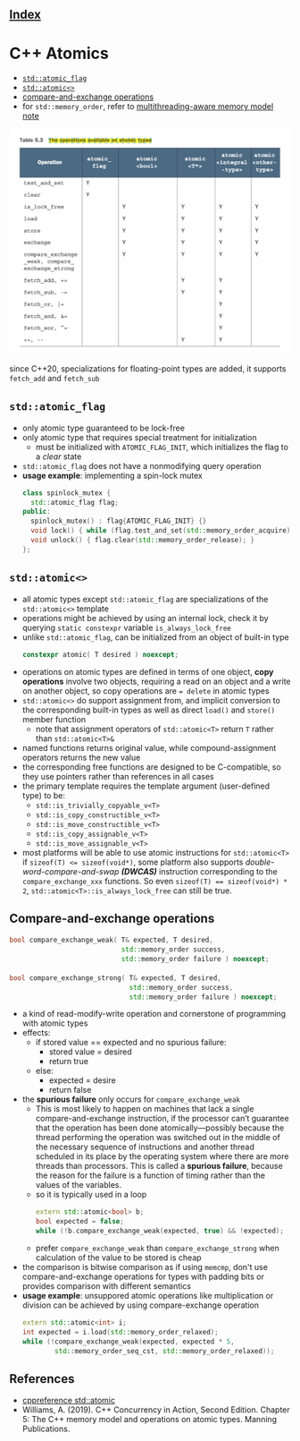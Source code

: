 ## [Index](../README.md)

# C++ Atomics

- [`std::atomic_flag`](#stdatomic_flag)
- [`std::atomic<>`](#stdatomic)
- [compare-and-exchange operations](#compare-and-exchange-operations)
- for `std::memory_order`, refer to [multithreading-aware memory model note](./memory-model/memory-model.md)

<p align="center">
    <img src="./atomic_op.png">
</p>

 since C++20, specializations for floating-point types are added, it supports `fetch_add` and `fetch_sub`

## `std::atomic_flag`

- only atomic type guaranteed to be lock-free
- only atomic type that requires special treatment for initialization
    - must be initialized with `ATOMIC_FLAG_INIT`, which initializes the flag to a _clear_ state
- `std::atomic_flag` does not have a nonmodifying query operation
- __usage example__: implementing a spin-lock mutex
    ```cpp
    class spinlock_mutex {
      std::atomic_flag flag;
    public:
      spinlock_mutex() : flag{ATOMIC_FLAG_INIT} {}
      void lock() { while (flag.test_and_set(std::memory_order_acquire)); }
      void unlock() { flag.clear(std::memory_order_release); }
    };
    ```

## `std::atomic<>`

- all atomic types except `std::atomic_flag` are specializations of the `std::atomic<>` template
- operations might be achieved by using an internal lock, check it by querying `static constexpr` variable `is_always_lock_free`
- unlike `std::atomic_flag`, can be initialized from an object of built-in type
    ```cpp
    constexpr atomic( T desired ) noexcept;
    ```
- operations on atomic types are defined in terms of one object, __copy operations__ involve two objects, requiring a read on an object and a write on another object, so copy operations are `= delete` in atomic types
- `std::atomic<>` do support assignment from, and implicit conversion to the corresponding built-in types as well as direct `load()` and `store()` member function
    - note that assignment operators of `std::atomic<T>` return `T` rather than `std::atomic<T>&`
- named functions returns original value, while compound-assignment operators returns the new value
- the corresponding free functions are designed to be C-compatible, so they use pointers rather than references in all cases
- the primary template requires the template argument (user-defined type) to be: 
    - `std::is_trivially_copyable_v<T>`
    - `std::is_copy_constructible_v<T>`
    - `std::is_move_constructible_v<T>`
    - `std::is_copy_assignable_v<T>`
    - `std::is_move_assignable_v<T>`
- most platforms will be able to use atomic instructions for `std::atomic<T>` if `sizeof(T) <= sizeof(void*)`, some platform also supports _double-word-compare-and-swap_ ___(DWCAS)___ instruction corresponding to the `compare_exchange_xxx` functions. So even `sizeof(T) == sizeof(void*) * 2`, `std::atomic<T>::is_always_lock_free` can still be true.


## Compare-and-exchange operations

```cpp
bool compare_exchange_weak( T& expected, T desired,
                            std::memory_order success,
                            std::memory_order failure ) noexcept;

bool compare_exchange_strong( T& expected, T desired,
                              std::memory_order success,
                              std::memory_order failure ) noexcept;
```
- a kind of read-modify-write operation and cornerstone of programming with atomic types
- effects:
    - if stored value == expected and no spurious failure:
        - stored value = desired
        - return true
    - else:
        - expected = desire
        - return false
- the __spurious failure__ only occurs for `compare_exchange_weak`
    - This is most likely to happen on machines that lack a single compare-and-exchange instruction, if the processor can’t guarantee that the operation has been done atomically—possibly because the thread performing the operation was switched out in the middle of the necessary sequence of instructions and another thread scheduled in its place by the operating system where there are more threads than processors. This is called a __spurious failure__, because the reason for the failure is a function of timing rather than the values of the variables.
    - so it is typically used in a loop
        ```cpp
        extern std::atomic<bool> b;
        bool expected = false;
        while (!b.compare_exchange_weak(expected, true) && !expected);
        ```
    - prefer `compare_exchange_weak` than `compare_exchange_strong` when calculation of the value to be stored is cheap
- the comparison is bitwise comparison as if using `memcmp`, don't use compare-and-exchange operations for types with padding bits or provides comparison with different semantics
- __usage example__: unsuppored atomic operations like multiplication or division can be achieved by using compare-exchange operation
    ```cpp
    extern std::atomic<int> i;
    int expected = i.load(std::memory_order_relaxed);
    while (!compare_exchange_weak(expected, expected * 5,
            std::memory_order_seq_cst, std::memory_order_relaxed));
    ```

## References

- [cppreference std::atomic](https://en.cppreference.com/w/cpp/atomic/atomic)
- Williams, A. (2019). C++ Concurrency in Action, Second Edition. Chapter 5: The C++ memory model and operations on atomic types. Manning Publications.